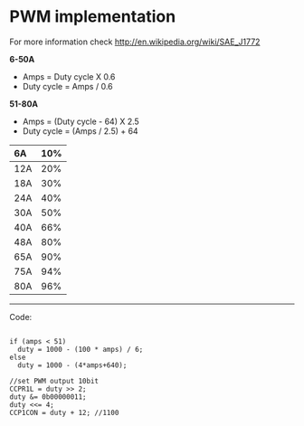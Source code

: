 # PWM implementation #

For more information check http://en.wikipedia.org/wiki/SAE_J1772

**6-50A**
  * Amps = Duty cycle X 0.6
  * Duty cycle = Amps / 0.6

**51-80A**
  * Amps = (Duty cycle - 64) X 2.5
  * Duty cycle = (Amps / 2.5) + 64


| 6A  | 10% |
|:----|:----|
| 12A | 20% |
| 18A | 30% |
| 24A | 40% |
| 30A | 50% |
| 40A | 66% |
| 48A | 80% |
| 65A | 90% |
| 75A | 94% |
| 80A | 96% |

---


Code:
```

if (amps < 51)
  duty = 1000 - (100 * amps) / 6;
else
  duty = 1000 - (4*amps+640);

//set PWM output 10bit
CCPR1L = duty >> 2;
duty &= 0b00000011;
duty <<= 4;
CCP1CON = duty + 12; //1100

```